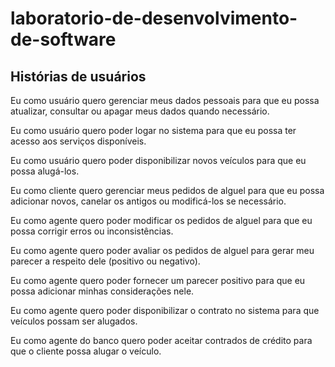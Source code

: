 # laboratorio-de-desenvolvimento-de-software

## Histórias de usuários

Eu como usuário quero gerenciar meus dados pessoais para que eu possa atualizar, consultar ou apagar meus dados quando necessário.

Eu como usuário quero poder logar no sistema para que eu possa ter acesso aos serviços disponíveis.

Eu como usuário quero poder disponibilizar novos veículos para que eu possa alugá-los.

Eu como cliente quero gerenciar meus pedidos de alguel para que eu possa adicionar novos, canelar os antigos ou modificá-los se necessário.

Eu como agente quero poder modificar os pedidos de alguel para que eu possa corrigir erros ou inconsistências.

Eu como agente quero poder avaliar os pedidos de alguel para gerar meu parecer a respeito dele (positivo ou negativo).

Eu como agente quero poder fornecer um parecer positivo para que eu possa adicionar minhas considerações nele.

Eu como agente quero poder disponibilizar o contrato no sistema para que veículos possam ser alugados.

Eu como agente do banco quero poder aceitar contrados de crédito para que o cliente possa alugar o veículo.